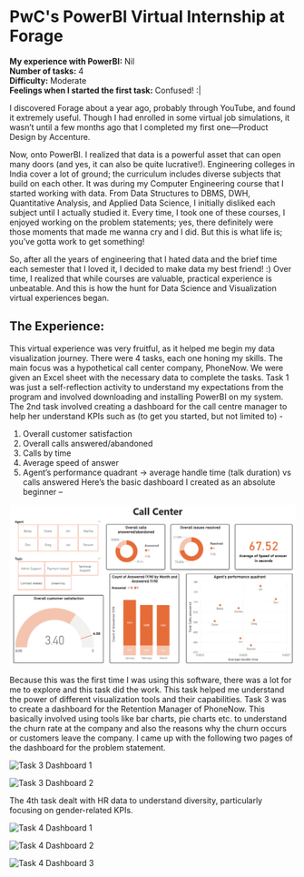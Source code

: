 # PwC's PowerBI Virtual Internship at Forage

**My experience with PowerBI:** Nil  
**Number of tasks:** 4  
**Difficulty:** Moderate  
**Feelings when I started the first task:** Confused! :|

I discovered Forage about a year ago, probably through YouTube, and found it extremely useful. Though I had enrolled in some virtual job simulations, it wasn’t until a few months ago that I completed my first one—Product Design by Accenture.

Now, onto PowerBI. I realized that data is a powerful asset that can open many doors (and yes, it can also be quite lucrative!). Engineering colleges in India cover a lot of ground; the curriculum includes diverse subjects that build on each other. It was during my Computer Engineering course that I started working with data. From Data Structures to DBMS, DWH, Quantitative Analysis, and Applied Data Science, I initially disliked each subject until I actually studied it. Every time, I took one of these courses, I enjoyed working on the problem statements; yes, there definitely were those moments that made me wanna cry and I did. But this is what life is; you’ve gotta work to get something!

So, after all the years of engineering that I hated data and the brief time each semester that I loved it, I decided to make data my best friend! :) Over time, I realized that while courses are valuable, practical experience is unbeatable. And this is how the hunt for Data Science and Visualization virtual experiences began. 


## The Experience:
This virtual experience was very fruitful, as it helped me begin my data visualization journey. There were 4 tasks, each one honing my skills. The main focus was a hypothetical call center company, PhoneNow. We were given an Excel sheet with the necessary data to complete the tasks. 
Task 1 was just a self-reflection activity to understand my expectations from the program and involved downloading and installing PowerBI on my system.
The 2nd task involved creating a dashboard for the call centre manager to help her understand KPIs such as (to get you started, but not limited to) - 
1.	Overall customer satisfaction
2.	Overall calls answered/abandoned
3.	Calls by time
4.	Average speed of answer
5.	Agent’s performance quadrant -> average handle time (talk duration) vs calls answered
Here’s the basic dashboard I created as an absolute beginner – 
 
![Task 2 Dashboard](2_1.png)


Because this was the first time I was using this software, there was a lot for me to explore and this task did the work. This task helped me understand the power of different visualization tools and their capabilities.
Task 3 was to create a dashboard for the Retention Manager of PhoneNow. This basically involved using tools like bar charts, pie charts etc. to understand the churn rate at the company and also the reasons why the churn occurs or customers leave the company. I came up with the following two pages of the dashboard for the problem statement.
 
![Task 3 Dashboard 1](path/to/your/image1.png)

 
![Task 3 Dashboard 2](path/to/your/image1.png)


The 4th task dealt with HR data to understand diversity, particularly focusing on gender-related KPIs. 
 
![Task 4 Dashboard 1](path/to/your/image1.png)

![Task 4 Dashboard 2](path/to/your/image1.png)

![Task 4 Dashboard 3](path/to/your/image1.png)



